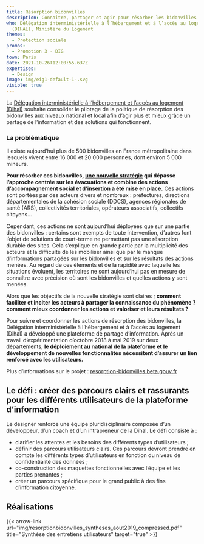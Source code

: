 ```yaml
---
title: Résorption bidonvilles
description: Connaître, partager et agir pour résorber les bidonvilles
who: Délégation interministérielle à l’hébergement et à l’accès au logement
  (DIHAL), Ministère du Logement
themes:
  - Protection sociale
promos:
  - Promotion 3 - DIG
town: Paris
date: 2021-10-26T12:00:55.637Z
expertises:
  - Design
image: img/eig1-default-1-.svg
visible: true
---
```

La [Délégation interministérielle à l’hébergement et l’accès au logement (Dihal)](https://www.gouvernement.fr/presentation-de-la-dihal) souhaite consolider le pilotage de la politique de résorption des bidonvilles aux niveaux national et local afin d’agir plus et mieux grâce un partage de l’information et des solutions qui fonctionnent.

### La problématique

Il existe aujourd’hui plus de 500 bidonvilles en France métropolitaine dans lesquels vivent entre 16 000 et 20 000 personnes, dont environ 5 000 mineurs.

**Pour résorber ces bidonvilles, [une nouvelle stratégie](https://www.gouvernement.fr/sites/default/files/contenu/piece-jointe/2018/06/circulaire_du_25_janvier_2018.pdf) qui dépasse l’approche centrée sur les évacuations et combine des actions d’accompagnement social et d’insertion a été mise en place.** Ces actions sont portées par des acteurs divers et nombreux : préfectures, directions départementales de la cohésion sociale (DDCS), agences régionales de santé (ARS), collectivités territoriales, opérateurs associatifs, collectifs citoyens…

Cependant, ces actions ne sont aujourd’hui déployées que sur une partie des bidonvilles : certains sont exempts de toute intervention, d’autres font l’objet de solutions de court-terme ne permettant pas une résorption durable des sites. Cela s’explique en grande partie par la multiplicité des acteurs et la difficulté de les mobiliser ainsi que par le manque d’informations partagées sur les bidonvilles et sur les résultats des actions menées. Au regard de ces éléments et de la rapidité avec laquelle les situations évoluent, les territoires ne sont aujourd’hui pas en mesure de connaître avec précision où sont les bidonvilles et quelles actions y sont menées.

Alors que les objectifs de la nouvelle stratégie sont claires ; **comment faciliter et inciter les acteurs à partager la connaissance du phénomène ? comment mieux coordonner les actions et valoriser et leurs résultats ?**

Pour suivre et coordonner les actions de résorption des bidonvilles, la Délégation interministérielle à l’hébergement et à l’accès au logement (Dihal) a développé une plateforme de partage d’information. Après un travail d’expérimentation d’octobre 2018 à mai 2019 sur deux départements, **le déploiement au national de la plateforme et le développement de nouvelles fonctionnalités nécessitent d’assurer un lien renforcé avec les utilisateurs.**

Plus d’informations sur le projet : [resorption-bidonvilles.beta.gouv.fr](https://resorption-bidonvilles.beta.gouv.fr/#/landing)

## Le défi : créer des parcours clairs et rassurants pour les différents utilisateurs de la plateforme d’information

Le designer renforce une équipe pluridisciplinaire composée d’un développeur, d’un coach et d’un intrapreneur de la Dihal. Le défi consiste à :

* clarifier les attentes et les besoins des différents types d’utilisateurs ;
* définir des parcours utilisateurs clairs. Ces parcours devront prendre en compte les différents types d’utilisateurs en fonction du niveau de confidentialité des données ;
* co-construction des maquettes fonctionnelles avec l’équipe et les parties prenantes ;
* créer un parcours spécifique pour le grand public à des fins d’information citoyenne.

## Réalisations

{{< arrow-link url="img/resorptionbidonvilles_syntheses_aout2019_compressed.pdf" title="Synthèse des entretiens utilisateurs" target="true" >}}